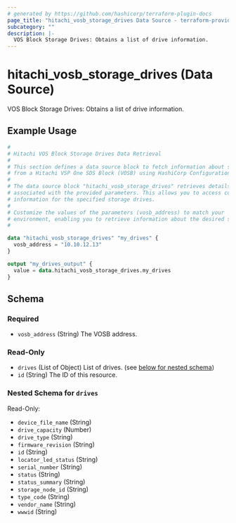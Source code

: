 ```yaml
---
# generated by https://github.com/hashicorp/terraform-plugin-docs
page_title: "hitachi_vosb_storage_drives Data Source - terraform-provider-hitachi"
subcategory: ""
description: |-
  VOS Block Storage Drives: Obtains a list of drive information.
---
```


# hitachi_vosb_storage_drives (Data Source)

VOS Block Storage Drives: Obtains a list of drive information.

## Example Usage

```terraform
#
# Hitachi VOS Block Storage Drives Data Retrieval
#
# This section defines a data source block to fetch information about storage drives
# from a Hitachi VSP One SDS Block (VOSB) using HashiCorp Configuration Language (HCL).
#
# The data source block "hitachi_vosb_storage_drives" retrieves details about storage drives
# associated with the provided parameters. This allows you to access configuration and property
# information for the specified storage drives.
#
# Customize the values of the parameters (vosb_address) to match your
# environment, enabling you to retrieve information about the desired storage drives.
#

data "hitachi_vosb_storage_drives" "my_drives" {
  vosb_address = "10.10.12.13"
}

output "my_drives_output" {
  value = data.hitachi_vosb_storage_drives.my_drives
}
```

<!-- schema generated by tfplugindocs -->
## Schema

### Required

- `vosb_address` (String) The VOSB address.

### Read-Only

- `drives` (List of Object) List of drives. (see [below for nested schema](#nestedatt--drives))
- `id` (String) The ID of this resource.

<a id="nestedatt--drives"></a>
### Nested Schema for `drives`

Read-Only:

- `device_file_name` (String)
- `drive_capacity` (Number)
- `drive_type` (String)
- `firmware_revision` (String)
- `id` (String)
- `locator_led_status` (String)
- `serial_number` (String)
- `status` (String)
- `status_summary` (String)
- `storage_node_id` (String)
- `type_code` (String)
- `vendor_name` (String)
- `wwwid` (String)
